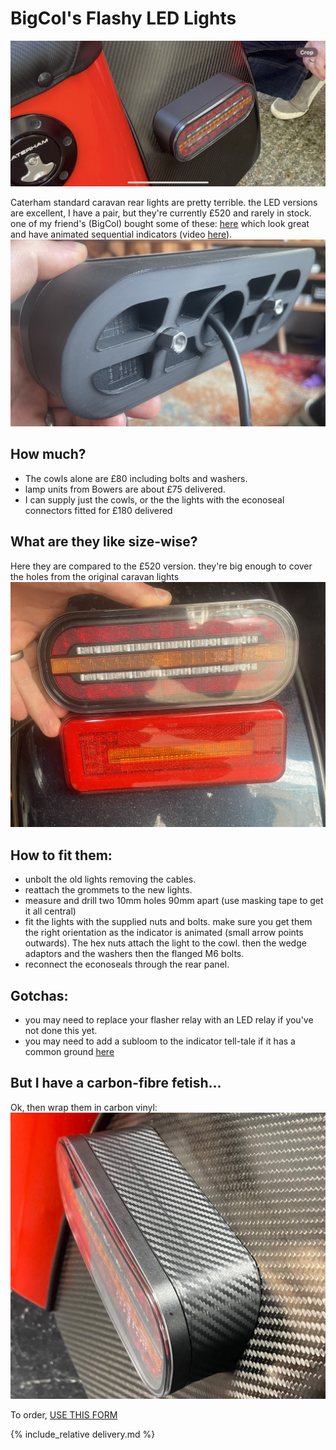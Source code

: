 # BigCol's Flashy LED Lights
![big-col](img/big-col.PNG)

Caterham standard caravan rear lights are pretty terrible. the LED versions are excellent, I have a pair, but they're currently £520 and rarely in stock. one of my friend's (BigCol) bought some of these: [here](https://fristom.com/en/offer/rear-lamps/ft-320-led/) which look great and have animated sequential indicators (video [here](https://www.youtube.com/watch?v=D6HZJRQdKpQ)). 
![back-cowl](img/back-cowl.jpg)

## How much?
* The cowls alone are £80 including bolts and washers.
* lamp units from Bowers are about £75 delivered.
* I can supply just the cowls, or the the lights with the econoseal connectors fitted for £180 delivered 

## What are they like size-wise?
Here they are compared to the £520 version. they're big enough to cover the holes from the original caravan lights
![rear-cluster](img/rear-cluster.jpg)

## How to fit them:
* unbolt the old lights removing the cables.
* reattach the grommets to the new lights.
* measure and drill two 10mm holes 90mm apart (use masking tape to get it all central)
* fit the lights with the supplied nuts and bolts. make sure you get them the right orientation as the indicator is animated (small arrow points outwards). The hex nuts attach the light to the cowl. then the wedge adaptors and the washers then the flanged M6 bolts.
* reconnect the econoseals through the rear panel.

## Gotchas:
* you may need to replace your flasher relay with an LED relay if you've not done this yet.
* you may need to add a subloom to the indicator tell-tale if it has a common ground [here](https://www.classiccarleds.co.uk/products/diode-harness-kit-for-led-indicator-turn-signal-warning-light-fix-kit?_pos=1&_sid=4bf7c148f&_ss=r_)

## But I have a carbon-fibre fetish...
Ok, then wrap them in carbon vinyl:
![col-carbon.png](col-carbon.png)

To order,  [USE THIS FORM](https://forms.gle/DpTGsNrgPXGaVSZi8)


{% include_relative delivery.md %}
